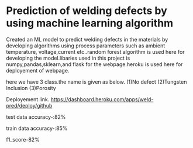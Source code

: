 # Prediction of welding defects by using machine learning algorithm
Created an ML model to predict welding defects in the materials by developing 
algorithms using process parameters such as ambient temperature, voltage,current 
etc..random forest algorithm is used here for developing the model.libaries used in 
this project is numpy,pandas,sklearn,and flask for the webpage.heroku is used here 
for deployement of webpage.

here we have 3 class.the name is given as below.
(1)No defect
(2)Tungsten Inclusion
(3)Porosity

Deployement link.
https://dashboard.heroku.com/apps/weld-pred/deploy/github


test data accuracy-:82%

train data accuracy-:85%

f1_score-82%
